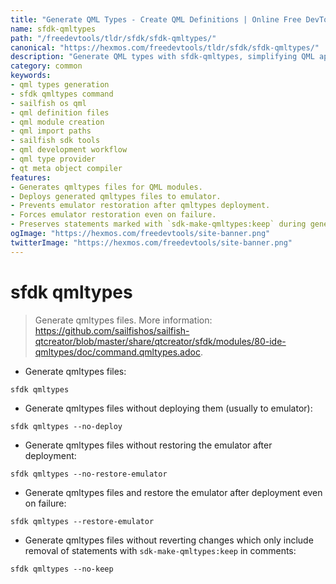 ```yaml
---
title: "Generate QML Types - Create QML Definitions | Online Free DevTools by Hexmos"
name: sfdk-qmltypes
path: "/freedevtools/tldr/sfdk/sfdk-qmltypes/"
canonical: "https://hexmos.com/freedevtools/tldr/sfdk/sfdk-qmltypes/"
description: "Generate QML types with sfdk-qmltypes, simplifying QML application development for Sailfish OS. Streamline your workflow. Free online tool, no registration required."
category: common
keywords:
- qml types generation
- sfdk qmltypes command
- sailfish os qml
- qml definition files
- qml module creation
- qml import paths
- sailfish sdk tools
- qml development workflow
- qml type provider
- qt meta object compiler
features:
- Generates qmltypes files for QML modules.
- Deploys generated qmltypes files to emulator.
- Prevents emulator restoration after qmltypes deployment.
- Forces emulator restoration even on failure.
- Preserves statements marked with `sdk-make-qmltypes:keep` during generation.
ogImage: "https://hexmos.com/freedevtools/site-banner.png"
twitterImage: "https://hexmos.com/freedevtools/site-banner.png"
---
```


# sfdk qmltypes

> Generate qmltypes files.
> More information: <https://github.com/sailfishos/sailfish-qtcreator/blob/master/share/qtcreator/sfdk/modules/80-ide-qmltypes/doc/command.qmltypes.adoc>.

- Generate qmltypes files:

`sfdk qmltypes`

- Generate qmltypes files without deploying them (usually to emulator):

`sfdk qmltypes --no-deploy`

- Generate qmltypes files without restoring the emulator after deployment:

`sfdk qmltypes --no-restore-emulator`

- Generate qmltypes files and restore the emulator after deployment even on failure:

`sfdk qmltypes --restore-emulator`

- Generate qmltypes files without reverting changes which only include removal of statements with `sdk-make-qmltypes:keep` in comments:

`sfdk qmltypes --no-keep`
